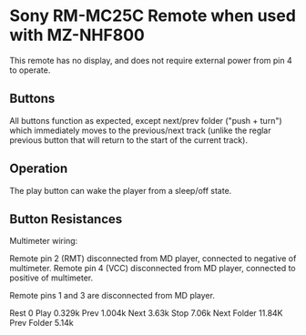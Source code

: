 Sony RM-MC25C Remote when used with MZ-NHF800
=========================================

This remote has no display, and does not require external power from pin 4 to
operate.

## Buttons

All buttons function as expected, except next/prev folder ("push + turn") which
immediately moves to the previous/next track (unlike the reglar previous button
that will return to the start of the current track).

## Operation

The play button can wake the player from a sleep/off state.

## Button Resistances

Multimeter wiring:

Remote pin 2 (RMT) disconnected from MD player, connected to negative of multimeter.
Remote pin 4 (VCC) disconnected from MD player, connected to positive of multimeter.

Remote pins 1 and 3 are disconnected from MD player.

Rest        0
Play        0.329k
Prev        1.004k
Next        3.63k
Stop        7.06k
Next Folder 11.84K
Prev Folder 5.14k
